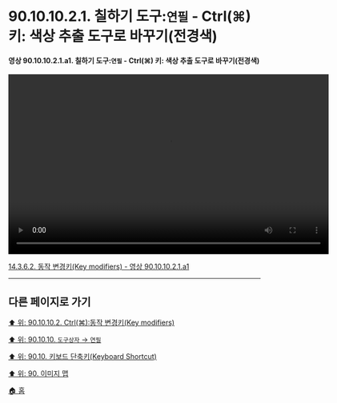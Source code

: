 # 90.10.10.2.1. 칠하기 도구:`연필` - Ctrl(⌘) 키: 색상 추출 도구로 바꾸기(전경색)

<a id="90-10-10-02-01-a1"></a>

#### 영상 90.10.10.2.1.a1. 칠하기 도구:`연필` - Ctrl(⌘) 키: 색상 추출 도구로 바꾸기(전경색)
<video controls="controls" width="640" height="360" src="https://github.com/wonder13662/gimp/assets/15767104/6be99f33-0bd4-4963-9c67-df9863ee18b3"></video>

[14.3.6.2. 동작 변경키(Key modifiers) - 영상 90.10.10.2.1.a1](./14-03-06-02-key_modifiers.md#90-10-10-02-01-a1)

[comment]: <> (TODO 캡쳐보드로 화면을 다시 떠야함. 아이콘 변경 모습이 있음)

***

## 다른 페이지로 가기

[⬆️ 위: 90.10.10.2. Ctrl(⌘):동작 변경키(Key modifiers)](./90-10-10-02-00-key_modifier-ctrl.md)

[⬆️ 위: 90.10.10. `도구상자` → `연필`](./90-10-10-00-tool_box-pencil.md)

[⬆️ 위: 90.10. 키보드 단축키(Keyboard Shortcut)](./90-10-00-keyboard_shortcut.md)

[⬆️ 위: 90. 이미지 맵](./90-00-image-map.md)

[🏠 홈](./00-home.md)